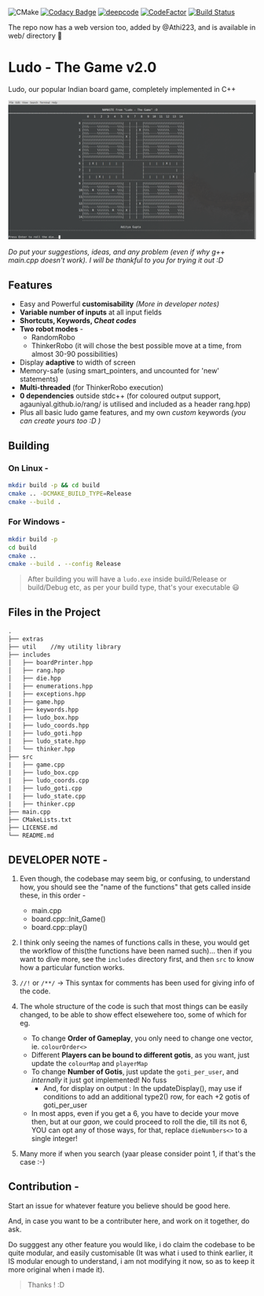 ![CMake](https://github.com/AdityaGupta150/Ludo-The_Game/workflows/CMake/badge.svg)
[![Codacy Badge](https://api.codacy.com/project/badge/Grade/af9190f3627842869828fb1c8307b818)](https://app.codacy.com/manual/AdityaGupta150/Ludo-The_Game?utm_source=github.com&utm_medium=referral&utm_content=AdityaGupta150/Ludo-The_Game&utm_campaign=Badge_Grade_Dashboard)
[![deepcode](https://www.deepcode.ai/api/gh/badge?key=eyJhbGciOiJIUzI1NiIsInR5cCI6IkpXVCJ9.eyJwbGF0Zm9ybTEiOiJnaCIsIm93bmVyMSI6IkFkaXR5YUd1cHRhMTUwIiwicmVwbzEiOiJMdWRvLVRoZV9HYW1lIiwiaW5jbHVkZUxpbnQiOmZhbHNlLCJhdXRob3JJZCI6MjIzMzksImlhdCI6MTYwMDg5MDE2NH0.bip9zdSe9te0vQIgIyzTOp_Ga4j2dmkWRlmpt7oC4Gc)](https://www.deepcode.ai/app/gh/AdityaGupta150/Ludo-The_Game/_/dashboard?utm_content=gh%2FAdityaGupta150%2FLudo-The_Game)
[![CodeFactor](https://www.codefactor.io/repository/github/adi-g15/ludo-the_game/badge)](https://www.codefactor.io/repository/github/adi-g15/ludo-the_game)
[![Build Status](https://travis-ci.com/adi-g15/Ludo-The_Game.svg?branch=master)](https://travis-ci.com/adi-g15/Ludo-The_Game)

The repo now has a web version too, added by @Athi223, and is available in web/ directory :tada:

# Ludo - The Game v2.0

Ludo, our popular Indian board game, completely implemented in C++

<img src=./extras/ludoScreen.png
raw=true alt=“ScreenShot”>

_Do put your suggestions, ideas, and any problem (even if why g++ main.cpp doesn't work). I will be thankful to you for trying it out :D_

## Features

* Easy and Powerful **customisability** *(More in developer notes)*
* **Variable number of inputs** at all input fields
* **Shortcuts, Keywords, _Cheat codes_**
* **Two robot modes** -
  * RandomRobo
  * ThinkerRobo (it will chose the best possible move at a time, from almost 30-90 possibilities)
* Display **adaptive** to width of screen
* Memory-safe (using smart_pointers, and uncounted for 'new' statements)
* **Multi-threaded** (for ThinkerRobo execution)
* **0 dependencies** outside stdc++  (for coloured output support, agauniyal.github.io/rang/ is utilised and included as a header rang.hpp)
* Plus all basic ludo game features, and my own *custom* keywords _(you can create yours too :D )_

## Building

### On Linux -

```sh
mkdir build -p && cd build
cmake .. -DCMAKE_BUILD_TYPE=Release
cmake --build .
```

### For Windows -

```sh
mkdir build -p
cd build
cmake ..
cmake --build . --config Release
```

> After building you will have a `ludo.exe` inside build/Release or build/Debug etc, as per your build type, that's your executable 😃

## Files in the Project

```
.
├── extras
├── util    //my utility library
├── includes
│   ├── boardPrinter.hpp
│   ├── rang.hpp
│   ├── die.hpp
│   ├── enumerations.hpp
|   ├── exceptions.hpp
|   ├── game.hpp
|   ├── keywords.hpp
|   ├── ludo_box.hpp
|   ├── ludo_coords.hpp
|   ├── ludo_goti.hpp
|   ├── ludo_state.hpp
│   └── thinker.hpp
├── src
|   ├── game.cpp
|   ├── ludo_box.cpp
|   ├── ludo_coords.cpp
|   ├── ludo_goti.cpp
|   ├── ludo_state.cpp
|   ├── thinker.cpp
├── main.cpp
├── CMakeLists.txt
├── LICENSE.md
└── README.md
```

## DEVELOPER NOTE -

1. Even though, the codebase may seem big, or confusing, to understand how, you should see the "name of the functions" that gets called inside these, in this order -

    * main.cpp
    * board.cpp::Init_Game()
    * board.cpp::play()

2. I think only seeing the names of functions calls in these, you would get the workflow of this(the functions have been named such)... then if you want to dive more, see the `includes` directory first, and then `src` to know how a particular function works.

3. `//!` or `/**/` -> This syntax for comments has been used for giving info of the code.

4. The whole structure of the code is such that most things can be easily changed, to be able to show effect elsewehere too, some of which for eg.

    * To change **Order of Gameplay**, you only need to change one vector, ie. `colourOrder<>`
    * Different **Players can be bound to different gotis**, as you want, just update the `colourMap` and `playerMap`
    * To change **Number of Gotis**, just update the `goti_per_user`, and _internally_ it just got implemented! No fuss
        * And, for display on output : In the updateDisplay(), may use if conditions to add an additional type2() row, for each +2 gotis of goti_per_user
    * In most apps, even if you get a 6, you have to decide your move then, but at our _gaon_, we could proceed to roll the die, till its not 6, YOU can opt any of those ways, for that, replace `dieNumbers<>` to a single integer!

5. Many more if when you search (yaar please consider point 1, if that's the case :-)

## Contribution -

Start an issue for whatever feature you believe should be good here.

And, in case you want to be a contributer here, and work on it together, do ask.

Do sugggest any other feature you would like, i do claim the codebase to be quite modular, and easily customisable (It was what i used to think earlier, it IS modular enough to understand, i am not modifying it now, so as to keep it more original when i made it).

> Thanks ! :D
